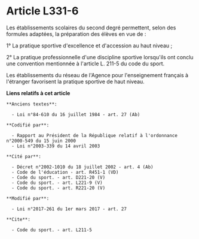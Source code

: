 # Article L331-6

Les établissements scolaires du second degré permettent, selon des formules adaptées, la préparation des élèves en vue de : 

1° La pratique sportive d'excellence et d'accession au haut niveau ;

2° La pratique professionnelle d'une discipline sportive lorsqu'ils ont conclu une convention mentionnée à l'article L. 211-5
du code du sport.

Les établissements du réseau de l'Agence pour l'enseignement français à l'étranger favorisent la pratique sportive de haut
niveau.

**Liens relatifs à cet article**

	**Anciens textes**:

	  - Loi n°84-610 du 16 juillet 1984 - art. 27 (Ab)

	**Codifié par**:

	  - Rapport au Président de la République relatif à l'ordonnance n°2000-549 du 15 juin 2000
	  - Loi n°2003-339 du 14 avril 2003

	**Cité par**:

	  - Décret n°2002-1010 du 18 juillet 2002 - art. 4 (Ab)
	  - Code de l'éducation - art. R451-1 (VD)
	  - Code du sport. - art. D221-20 (V)
	  - Code du sport. - art. L221-9 (V)
	  - Code du sport. - art. R221-20 (V)

	**Modifié par**:

	  - Loi n°2017-261 du 1er mars 2017 - art. 27

	**Cite**:

	  - Code du sport. - art. L211-5
